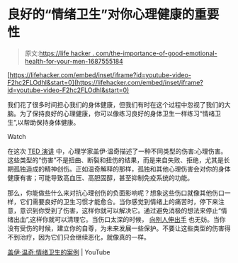 # 良好的“情绪卫生”对你心理健康的重要性

> 原文:[https://life hacker . com/the-importance-of-good-emotional-health-for-your-men-1687555184](https://lifehacker.com/the-importance-of-good-emotional-hygiene-for-your-men-1687555184)

 [https://lifehacker.com/embed/inset/iframe?id=youtube-video-F2hc2FLOdhI&start=0](https://lifehacker.com/embed/inset/iframe?id=youtube-video-F2hc2FLOdhI&start=0) 

我们花了很多时间担心我们的身体健康，但我们有时在这个过程中忽视了我们的大脑。为了保持良好的心理健康，你可以像练习良好的身体卫生一样练习“情绪卫生”,以帮助保持身体健康。

Watch

在这次 [TED 演讲](https://www.youtube.com/channel/UCAuUUnT6oDeKwE6v1NGQxug) 中，心理学家盖伊·温奇描述了一种不同类型的伤害:心理伤害。这些类型的“伤害”不是扭曲、断裂和扭伤的结果，而是来自失败、拒绝，尤其是长期孤独造成的精神创伤。正如温奇解释的那样，孤独和其他心理伤害会对你的身体健康有害；可能导致高血压、高胆固醇，甚至抑制免疫系统的功能。

那么，你能做些什么来对抗心理创伤的负面影响呢？想象这些伤口就像其他伤口一样，它们需要良好的卫生习惯才能愈合。当你感觉到情绪上的痛苦时，停下来注意，意识到你受到了伤害，这样你就可以解决它。通过避免消极的想法来停止“情绪出血”,这样你就可以清理它。当伤口太深的时候， [向别人伸出手](https://lifehacker.com/where-to-start-when-it-feels-like-nothing-is-going-righ-1640250197) 也无妨。当你没有受伤的时候，建立你的自尊，为未来发展一些保护。不要让这些类型的伤害得不到治疗，因为它们只会继续恶化，就像真的一样。

[盖伊·温奇:情绪卫生的案例](https://www.youtube.com/watch?v=F2hc2FLOdhI) | YouTube